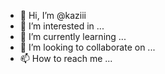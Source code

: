 - 👋 Hi, I’m @kaziii
- 👀 I’m interested in ...
- 🌱 I’m currently learning ...
- 💞️ I’m looking to collaborate on ...
- 📫 How to reach me ...

<!---
kaziii/kaziii is a ✨ special ✨ repository because its `README.md` (this file) appears on your GitHub profile.
You can click the Preview link to take a look at your changes.
--->
